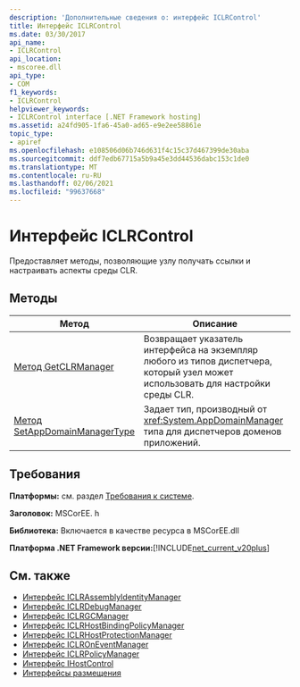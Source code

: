```yaml
---
description: 'Дополнительные сведения о: интерфейс ICLRControl'
title: Интерфейс ICLRControl
ms.date: 03/30/2017
api_name:
- ICLRControl
api_location:
- mscoree.dll
api_type:
- COM
f1_keywords:
- ICLRControl
helpviewer_keywords:
- ICLRControl interface [.NET Framework hosting]
ms.assetid: a24fd905-1fa6-45a0-ad65-e9e2ee58861e
topic_type:
- apiref
ms.openlocfilehash: e108506d06b746d631f4c15c37d467399de30aba
ms.sourcegitcommit: ddf7edb67715a5b9a45e3dd44536dabc153c1de0
ms.translationtype: MT
ms.contentlocale: ru-RU
ms.lasthandoff: 02/06/2021
ms.locfileid: "99637668"
---
```

# <a name="iclrcontrol-interface"></a>Интерфейс ICLRControl

Предоставляет методы, позволяющие узлу получать ссылки и настраивать аспекты среды CLR.  
  
## <a name="methods"></a>Методы  
  
|Метод|Описание|  
|------------|-----------------|  
|[Метод GetCLRManager](iclrcontrol-getclrmanager-method.md)|Возвращает указатель интерфейса на экземпляр любого из типов диспетчера, который узел может использовать для настройки среды CLR.|  
|[Метод SetAppDomainManagerType](iclrcontrol-setappdomainmanagertype-method.md)|Задает тип, производный от <xref:System.AppDomainManager> типа для диспетчеров доменов приложений.|  
  
## <a name="requirements"></a>Требования  

 **Платформы:** см. раздел [Требования к системе](../../get-started/system-requirements.md).  
  
 **Заголовок:** MSCorEE. h  
  
 **Библиотека:** Включается в качестве ресурса в MSCorEE.dll  
  
 **Платформа .NET Framework версии:**[!INCLUDE[net_current_v20plus](../../../../includes/net-current-v20plus-md.md)]  
  
## <a name="see-also"></a>См. также

- [Интерфейс ICLRAssemblyIdentityManager](iclrassemblyidentitymanager-interface.md)
- [Интерфейс ICLRDebugManager](iclrdebugmanager-interface.md)
- [Интерфейс ICLRGCManager](iclrgcmanager-interface.md)
- [Интерфейс ICLRHostBindingPolicyManager](iclrhostbindingpolicymanager-interface.md)
- [Интерфейс ICLRHostProtectionManager](iclrhostprotectionmanager-interface.md)
- [Интерфейс ICLROnEventManager](iclroneventmanager-interface.md)
- [Интерфейс ICLRPolicyManager](iclrpolicymanager-interface.md)
- [Интерфейс IHostControl](ihostcontrol-interface.md)
- [Интерфейсы размещения](hosting-interfaces.md)

